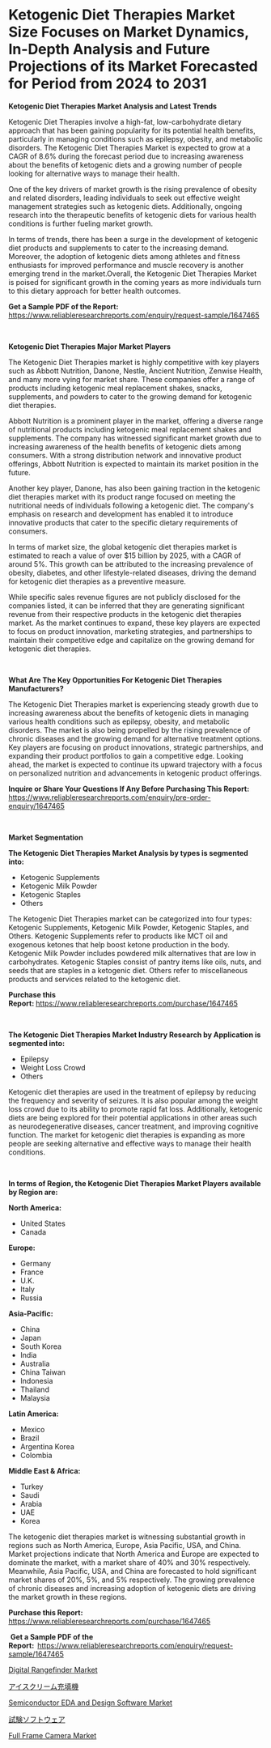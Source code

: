 <p><h1>Ketogenic Diet Therapies Market Size Focuses on Market Dynamics, In-Depth Analysis and Future Projections of its Market Forecasted for Period from 2024 to 2031</h1></p><p><strong>Ketogenic Diet Therapies Market Analysis and Latest Trends</strong></p>
<p><p>Ketogenic Diet Therapies involve a high-fat, low-carbohydrate dietary approach that has been gaining popularity for its potential health benefits, particularly in managing conditions such as epilepsy, obesity, and metabolic disorders. The Ketogenic Diet Therapies Market is expected to grow at a CAGR of 8.6% during the forecast period due to increasing awareness about the benefits of ketogenic diets and a growing number of people looking for alternative ways to manage their health.</p><p>One of the key drivers of market growth is the rising prevalence of obesity and related disorders, leading individuals to seek out effective weight management strategies such as ketogenic diets. Additionally, ongoing research into the therapeutic benefits of ketogenic diets for various health conditions is further fueling market growth.</p><p>In terms of trends, there has been a surge in the development of ketogenic diet products and supplements to cater to the increasing demand. Moreover, the adoption of ketogenic diets among athletes and fitness enthusiasts for improved performance and muscle recovery is another emerging trend in the market.Overall, the Ketogenic Diet Therapies Market is poised for significant growth in the coming years as more individuals turn to this dietary approach for better health outcomes.</p></p>
<p><strong>Get a Sample PDF of the Report:&nbsp;</strong> <a href="https://www.reliableresearchreports.com/enquiry/request-sample/1647465">https://www.reliableresearchreports.com/enquiry/request-sample/1647465</a></p>
<p>&nbsp;</p>
<p><strong>Ketogenic Diet Therapies Major Market Players</strong></p>
<p><p>The Ketogenic Diet Therapies market is highly competitive with key players such as Abbott Nutrition, Danone, Nestle, Ancient Nutrition, Zenwise Health, and many more vying for market share. These companies offer a range of products including ketogenic meal replacement shakes, snacks, supplements, and powders to cater to the growing demand for ketogenic diet therapies.</p><p>Abbott Nutrition is a prominent player in the market, offering a diverse range of nutritional products including ketogenic meal replacement shakes and supplements. The company has witnessed significant market growth due to increasing awareness of the health benefits of ketogenic diets among consumers. With a strong distribution network and innovative product offerings, Abbott Nutrition is expected to maintain its market position in the future.</p><p>Another key player, Danone, has also been gaining traction in the ketogenic diet therapies market with its product range focused on meeting the nutritional needs of individuals following a ketogenic diet. The company's emphasis on research and development has enabled it to introduce innovative products that cater to the specific dietary requirements of consumers.</p><p>In terms of market size, the global ketogenic diet therapies market is estimated to reach a value of over $15 billion by 2025, with a CAGR of around 5%. This growth can be attributed to the increasing prevalence of obesity, diabetes, and other lifestyle-related diseases, driving the demand for ketogenic diet therapies as a preventive measure.</p><p>While specific sales revenue figures are not publicly disclosed for the companies listed, it can be inferred that they are generating significant revenue from their respective products in the ketogenic diet therapies market. As the market continues to expand, these key players are expected to focus on product innovation, marketing strategies, and partnerships to maintain their competitive edge and capitalize on the growing demand for ketogenic diet therapies.</p></p>
<p>&nbsp;</p>
<p><strong>What Are The Key Opportunities For Ketogenic Diet Therapies Manufacturers?</strong></p>
<p><p>The Ketogenic Diet Therapies market is experiencing steady growth due to increasing awareness about the benefits of ketogenic diets in managing various health conditions such as epilepsy, obesity, and metabolic disorders. The market is also being propelled by the rising prevalence of chronic diseases and the growing demand for alternative treatment options. Key players are focusing on product innovations, strategic partnerships, and expanding their product portfolios to gain a competitive edge. Looking ahead, the market is expected to continue its upward trajectory with a focus on personalized nutrition and advancements in ketogenic product offerings.</p></p>
<p><strong>Inquire or Share Your Questions If Any Before Purchasing This Report:</strong> <a href="https://www.reliableresearchreports.com/enquiry/pre-order-enquiry/1647465">https://www.reliableresearchreports.com/enquiry/pre-order-enquiry/1647465</a></p>
<p>&nbsp;</p>
<p><strong>Market Segmentation</strong></p>
<p><strong>The Ketogenic Diet Therapies Market Analysis by types is segmented into:</strong></p>
<p><ul><li>Ketogenic Supplements</li><li>Ketogenic Milk Powder</li><li>Ketogenic Staples</li><li>Others</li></ul></p>
<p><p>The Ketogenic Diet Therapies market can be categorized into four types: Ketogenic Supplements, Ketogenic Milk Powder, Ketogenic Staples, and Others. Ketogenic Supplements refer to products like MCT oil and exogenous ketones that help boost ketone production in the body. Ketogenic Milk Powder includes powdered milk alternatives that are low in carbohydrates. Ketogenic Staples consist of pantry items like oils, nuts, and seeds that are staples in a ketogenic diet. Others refer to miscellaneous products and services related to the ketogenic diet.</p></p>
<p><strong>Purchase this Report:&nbsp;</strong><a href="https://www.reliableresearchreports.com/purchase/1647465">https://www.reliableresearchreports.com/purchase/1647465</a></p>
<p>&nbsp;</p>
<p><strong>The Ketogenic Diet Therapies Market Industry Research by Application is segmented into:</strong></p>
<p><ul><li>Epilepsy</li><li>Weight Loss Crowd</li><li>Others</li></ul></p>
<p><p>Ketogenic diet therapies are used in the treatment of epilepsy by reducing the frequency and severity of seizures. It is also popular among the weight loss crowd due to its ability to promote rapid fat loss. Additionally, ketogenic diets are being explored for their potential applications in other areas such as neurodegenerative diseases, cancer treatment, and improving cognitive function. The market for ketogenic diet therapies is expanding as more people are seeking alternative and effective ways to manage their health conditions.</p></p>
<p>&nbsp;</p>
<p><strong>In terms of Region, the Ketogenic Diet Therapies Market Players available by Region are:</strong></p>
<p>
    <p> <strong> North America: </strong>
        <ul>
            <li>United States</li>
            <li>Canada</li>
        </ul>
        </p> 
    <p> <strong> Europe: </strong>
        <ul>
            <li>Germany</li>
            <li>France</li>
            <li>U.K.</li>
            <li>Italy</li>
            <li>Russia</li>
        </ul>
        </p> 
    <p> <strong> Asia-Pacific: </strong>
        <ul>
            <li>China</li>
            <li>Japan</li>
            <li>South Korea</li>
            <li>India</li>
            <li>Australia</li>
            <li>China Taiwan</li>
            <li>Indonesia</li>
            <li>Thailand</li>
            <li>Malaysia</li>
        </ul>
        </p> 
    <p> <strong> Latin America: </strong>
        <ul>
            <li>Mexico</li>
            <li>Brazil</li>
            <li>Argentina Korea</li>
            <li>Colombia</li>
        </ul>
        </p> 
    <p> <strong> Middle East & Africa: </strong>
        <ul>
            <li>Turkey</li>
            <li>Saudi</li>
            <li>Arabia</li>
            <li>UAE</li>
            <li>Korea</li>
        </ul>
    </p>
    </p>
<p><p>The ketogenic diet therapies market is witnessing substantial growth in regions such as North America, Europe, Asia Pacific, USA, and China. Market projections indicate that North America and Europe are expected to dominate the market, with a market share of 40% and 30% respectively. Meanwhile, Asia Pacific, USA, and China are forecasted to hold significant market shares of 20%, 5%, and 5% respectively. The growing prevalence of chronic diseases and increasing adoption of ketogenic diets are driving the market growth in these regions.</p></p>
<p><strong>Purchase this Report: </strong><a href="https://www.reliableresearchreports.com/purchase/1647465">https://www.reliableresearchreports.com/purchase/1647465</a></p>
<p>&nbsp;<strong>Get a Sample PDF of the Report:&nbsp;&nbsp;</strong><a href="https://www.reliableresearchreports.com/enquiry/request-sample/1647465">https://www.reliableresearchreports.com/enquiry/request-sample/1647465</a></p>
<p><strong></strong></p>
<p><p><a href="https://view.publitas.com/reportprime-1/digital-rangefinder-market-a-comprehensive-report-of-its-market-share-growth-trends-2024-2031/">Digital Rangefinder Market</a></p><p><a href="https://medium.com/@juan.colorado_15/%E3%82%A2%E3%82%A4%E3%82%B9%E3%82%AF%E3%83%AA%E3%83%BC%E3%83%A0%E5%85%85%E5%A1%AB%E6%A9%9F%E3%81%AE%E5%B8%82%E5%A0%B4-%E3%82%B7%E3%82%A7%E3%82%A2%E7%8E%87-%E5%B8%82%E5%A0%B4%E3%83%88%E3%83%AC%E3%83%B3%E3%83%89-%E3%81%8A%E3%82%88%E3%81%B3%E5%B0%86%E6%9D%A5%E3%81%AE%E6%88%90%E9%95%B7%E3%82%92%E6%8E%A2%E3%82%8B-f37e5e0bd27d">アイスクリーム充填機</a></p><p><a href="https://bubble-tree-ea4.notion.site/Semiconductor-EDA-and-Design-Software-Market-Analysis-Examines-its-Scope-on-Growth-Opportunities-an-5d368298a74f4c2aa581b694c1e9de72">Semiconductor EDA and Design Software Market</a></p><p><a href="https://medium.com/@diegogaylord2023/quot-%E8%A9%A6%E9%A8%93%E3%82%BD%E3%83%95%E3%83%88%E3%82%A6%E3%82%A7%E3%82%A2%E5%B8%82%E5%A0%B4-2031%E5%B9%B4%E3%81%BE%E3%81%A7%E3%81%AE%E6%88%90%E5%8A%9F%E3%81%99%E3%82%8B%E3%83%93%E3%82%B8%E3%83%8D%E3%82%B9%E6%88%A6%E7%95%A5%E3%81%AE%E9%8D%B5-quot-ee59850104f2">試験ソフトウェア</a></p><p><a href="https://view.publitas.com/reportprime-1/full-frame-camera-market-size-2024-2031-global-industrial-analysis-key-geographical-regions-market-share-top-key-players-product-types-and-forecast-research-report/">Full Frame Camera Market</a></p></p>